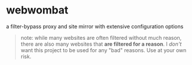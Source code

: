 # webwombat
a filter-bypass proxy and site mirror with extensive configuration options

> note: while many websites are often filtered without much reason, there are also many websites that **are filtered for a reason**. I *don't* want this project to be used for any "bad" reasons. Use at your own risk.
